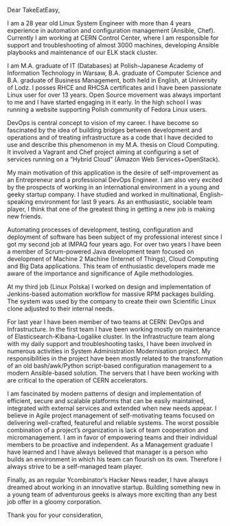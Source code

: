 Dear TakeEatEasy,

I am a 28 year old Linux System Engineer with more than 4 years experience in automation and configuration management (Ansible, Chef). Currently I am working at CERN Control Center, where I am responsible for support and troubleshooting of almost 3000 machines, developing Ansible playbooks and maintenance of our ELK stack cluster.

I am M.A. graduate of IT (Databases) at Polish-Japanese Academy of Information Technology in Warsaw, B.A. graduate of Computer Science and B.A. graduate of Business Management, both held in English, at University of Lodz. I posses RHCE and RHCSA certificates and I have been passionate Linux user for over 13 years. Open Source movement was always important to me and I have started engaging in it early. In the high school I was running a website supporting Polish community of Fedora Linux users.

DevOps is central concept to vision of my career. I have become so fascinated by the idea of  building bridges between development and operations and of treating infrastructure as a code that I have decided to use and describe this phenomenon in my M.A. thesis on Cloud Computing. It involved a Vagrant and Chef project aiming at configuring a set of services running on a “Hybrid Cloud” (Amazon Web Services+OpenStack).

My main motivation of this application is the desire of self-improvement as an Entrepreneur and a professional DevOps Engineer. I am also very excited by the prospects of working in an international environment in a young and geeky startup company. I have studied and worked in multinational, English-speaking environment for last 9 years. As an enthusiastic, sociable team player, I think that one of the greatest thing in getting a new job is making new friends.

Automating  processes of development, testing, configuration and deployment of software has been subject of my professional interest since I got my second job at IMPAQ four years ago. For over two years I have been a member of Scrum-powered Java development team focused on development of Machine 2 Machine (Internet of Things), Cloud Computing and Big Data applications. This team of enthusiastic developers made me aware of the importance and significance of Agile methodologies.

At my third job (Linux Polska) I worked on design and implementation of Jenkins-based automation workflow for massive RPM packages building. The system was used by the company to create their own Scientific Linux clone adjusted to their internal needs.

For last year I have been member of two teams at CERN: DevOps and Infrastructure. In the first team I have been working mostly on maintenance of Elasticsearch-Kibana-Logalike cluster. In the Infrastructure team along with my daily support and troubleshooting tasks, I have been involved in numerous activities in System Administration Modernisation project. My responsibilities in the project have been mostly related to the transformation of an old bash/awk/Python script-based configuration management to a modern Ansible-based solution. The servers that I have been working with are critical to the operation of CERN accelerators.

I am fascinated by modern patterns of design and implementation of efficient, secure and scalable platforms that can be easily maintained, integrated with external services and extended when new needs appear. I believe in Agile project management of self-motivating teams focused on delivering well-crafted, featureful and reliable systems. The worst possible combination of a project’s organization is lack of team cooperation and micromanagement. I am in favor of empowering teams and their individual members to be proactive and independent. As a Management graduate I have learned and I have always believed that manager is a person who builds an environment in which his team can flourish on its own. Therefore I always strive to be a self-managed team player.

Finally, as an regular Ycombinator’s Hacker News reader, I have always dreamed about working in an innovative startup. Building something new in a young team of adventurous geeks is always more exciting than any best job offer in a gloomy corporation.

Thank you for your consideration,
